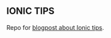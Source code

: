## IONIC TIPS

Repo for [blogpost about Ionic tips](http://blog.ragnarson.com/2016/05/11/random-ionic-tips.html).

